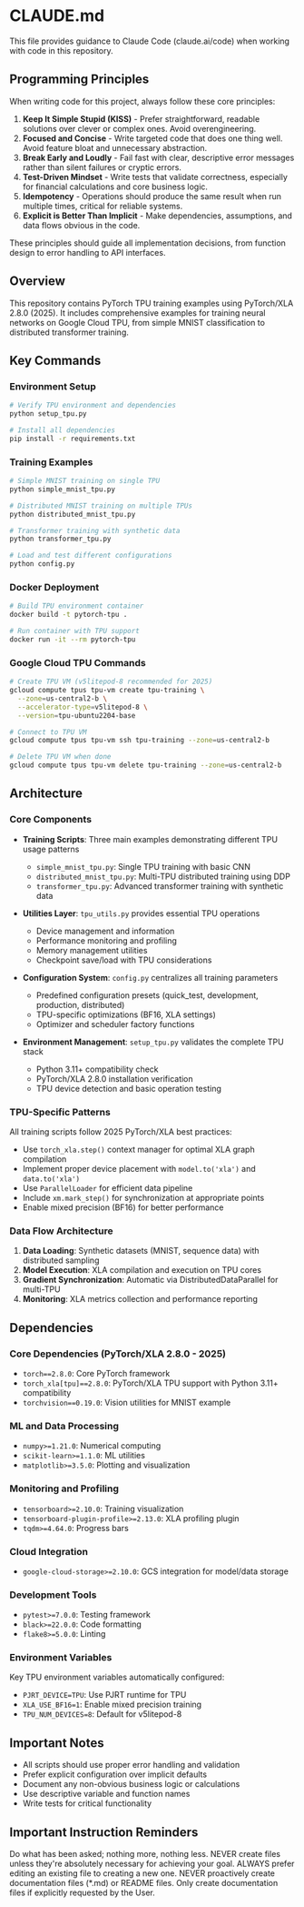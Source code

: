 # CLAUDE.md

This file provides guidance to Claude Code (claude.ai/code) when working with code in this repository.

## Programming Principles

When writing code for this project, always follow these core principles:

1. **Keep It Simple Stupid (KISS)** - Prefer straightforward, readable solutions over clever or complex ones. Avoid overengineering.
2. **Focused and Concise** - Write targeted code that does one thing well. Avoid feature bloat and unnecessary abstraction.
3. **Break Early and Loudly** - Fail fast with clear, descriptive error messages rather than silent failures or cryptic errors.
4. **Test-Driven Mindset** - Write tests that validate correctness, especially for financial calculations and core business logic.
5. **Idempotency** - Operations should produce the same result when run multiple times, critical for reliable systems.
6. **Explicit is Better Than Implicit** - Make dependencies, assumptions, and data flows obvious in the code.

These principles should guide all implementation decisions, from function design to error handling to API interfaces.

## Overview

This repository contains PyTorch TPU training examples using PyTorch/XLA 2.8.0 (2025). It includes comprehensive examples for training neural networks on Google Cloud TPU, from simple MNIST classification to distributed transformer training.

## Key Commands

### Environment Setup
```bash
# Verify TPU environment and dependencies
python setup_tpu.py

# Install all dependencies
pip install -r requirements.txt
```

### Training Examples
```bash
# Simple MNIST training on single TPU
python simple_mnist_tpu.py

# Distributed MNIST training on multiple TPUs
python distributed_mnist_tpu.py

# Transformer training with synthetic data
python transformer_tpu.py

# Load and test different configurations
python config.py
```

### Docker Deployment
```bash
# Build TPU environment container
docker build -t pytorch-tpu .

# Run container with TPU support
docker run -it --rm pytorch-tpu
```

### Google Cloud TPU Commands
```bash
# Create TPU VM (v5litepod-8 recommended for 2025)
gcloud compute tpus tpu-vm create tpu-training \
  --zone=us-central2-b \
  --accelerator-type=v5litepod-8 \
  --version=tpu-ubuntu2204-base

# Connect to TPU VM
gcloud compute tpus tpu-vm ssh tpu-training --zone=us-central2-b

# Delete TPU VM when done
gcloud compute tpus tpu-vm delete tpu-training --zone=us-central2-b
```

## Architecture

### Core Components

- **Training Scripts**: Three main examples demonstrating different TPU usage patterns
  - `simple_mnist_tpu.py`: Single TPU training with basic CNN
  - `distributed_mnist_tpu.py`: Multi-TPU distributed training using DDP
  - `transformer_tpu.py`: Advanced transformer training with synthetic data

- **Utilities Layer**: `tpu_utils.py` provides essential TPU operations
  - Device management and information
  - Performance monitoring and profiling
  - Memory management utilities
  - Checkpoint save/load with TPU considerations

- **Configuration System**: `config.py` centralizes all training parameters
  - Predefined configuration presets (quick_test, development, production, distributed)
  - TPU-specific optimizations (BF16, XLA settings)
  - Optimizer and scheduler factory functions

- **Environment Management**: `setup_tpu.py` validates the complete TPU stack
  - Python 3.11+ compatibility check
  - PyTorch/XLA 2.8.0 installation verification
  - TPU device detection and basic operation testing

### TPU-Specific Patterns

All training scripts follow 2025 PyTorch/XLA best practices:
- Use `torch_xla.step()` context manager for optimal XLA graph compilation
- Implement proper device placement with `model.to('xla')` and `data.to('xla')`
- Use `ParallelLoader` for efficient data pipeline
- Include `xm.mark_step()` for synchronization at appropriate points
- Enable mixed precision (BF16) for better performance

### Data Flow Architecture

1. **Data Loading**: Synthetic datasets (MNIST, sequence data) with distributed sampling
2. **Model Execution**: XLA compilation and execution on TPU cores
3. **Gradient Synchronization**: Automatic via DistributedDataParallel for multi-TPU
4. **Monitoring**: XLA metrics collection and performance reporting

## Dependencies

### Core Dependencies (PyTorch/XLA 2.8.0 - 2025)
- `torch==2.8.0`: Core PyTorch framework
- `torch_xla[tpu]==2.8.0`: PyTorch/XLA TPU support with Python 3.11+ compatibility
- `torchvision==0.19.0`: Vision utilities for MNIST example

### ML and Data Processing
- `numpy>=1.21.0`: Numerical computing
- `scikit-learn>=1.1.0`: ML utilities
- `matplotlib>=3.5.0`: Plotting and visualization

### Monitoring and Profiling  
- `tensorboard>=2.10.0`: Training visualization
- `tensorboard-plugin-profile>=2.13.0`: XLA profiling plugin
- `tqdm>=4.64.0`: Progress bars

### Cloud Integration
- `google-cloud-storage>=2.10.0`: GCS integration for model/data storage

### Development Tools
- `pytest>=7.0.0`: Testing framework
- `black>=22.0.0`: Code formatting
- `flake8>=5.0.0`: Linting

### Environment Variables
Key TPU environment variables automatically configured:
- `PJRT_DEVICE=TPU`: Use PJRT runtime for TPU
- `XLA_USE_BF16=1`: Enable mixed precision training
- `TPU_NUM_DEVICES=8`: Default for v5litepod-8

## Important Notes

- All scripts should use proper error handling and validation
- Prefer explicit configuration over implicit defaults
- Document any non-obvious business logic or calculations
- Use descriptive variable and function names
- Write tests for critical functionality

## Important Instruction Reminders

Do what has been asked; nothing more, nothing less.
NEVER create files unless they're absolutely necessary for achieving your goal.
ALWAYS prefer editing an existing file to creating a new one.
NEVER proactively create documentation files (*.md) or README files. Only create documentation files if explicitly requested by the User.